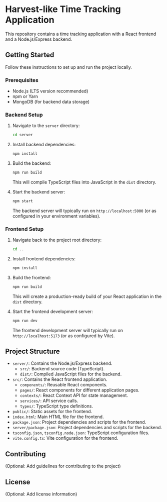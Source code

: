 # Harvest-like Time Tracking Application

This repository contains a time tracking application with a React frontend and a Node.js/Express backend.

## Getting Started

Follow these instructions to set up and run the project locally.

### Prerequisites

* Node.js (LTS version recommended)
* npm or Yarn
* MongoDB (for backend data storage)

### Backend Setup

1. Navigate to the `server` directory:

    ```bash
    cd server
    ```

2. Install backend dependencies:

    ```bash
    npm install
    ```

3. Build the backend:

    ```bash
    npm run build
    ```

    This will compile TypeScript files into JavaScript in the `dist` directory.
4. Start the backend server:

    ```bash
    npm start
    ```

    The backend server will typically run on `http://localhost:5000` (or as configured in your environment variables).

### Frontend Setup

1. Navigate back to the project root directory:

    ```bash
    cd ..
    ```

2. Install frontend dependencies:

    ```bash
    npm install
    ```

3. Build the frontend:

    ```bash
    npm run build
    ```

    This will create a production-ready build of your React application in the `dist` directory.
4. Start the frontend development server:

    ```bash
    npm run dev
    ```

    The frontend development server will typically run on `http://localhost:5173` (or as configured by Vite).

## Project Structure

* `server/`: Contains the Node.js/Express backend.
  * `src/`: Backend source code (TypeScript).
  * `dist/`: Compiled JavaScript files for the backend.
* `src/`: Contains the React frontend application.
  * `components/`: Reusable React components.
  * `pages/`: React components for different application pages.
  * `contexts/`: React Context API for state management.
  * `services/`: API service calls.
  * `types/`: TypeScript type definitions.
* `public/`: Static assets for the frontend.
* `index.html`: Main HTML file for the frontend.
* `package.json`: Project dependencies and scripts for the frontend.
* `server/package.json`: Project dependencies and scripts for the backend.
* `tsconfig.json`, `tsconfig.node.json`: TypeScript configuration files.
* `vite.config.ts`: Vite configuration for the frontend.

## Contributing

(Optional: Add guidelines for contributing to the project)

## License

(Optional: Add license information)
